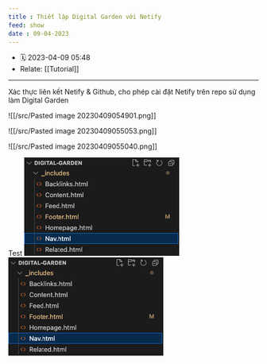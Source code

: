 ```yaml
---
title : Thiết lập Digital Garden với Netify
feed: show
date : 09-04-2023
---
```


- 🗓 2023-04-09 05:48
- Relate: [[Tutorial]]
___

Xác thực liên kết Netify & Github, cho phép cài đặt Netify trên repo sử dụng làm Digital Garden

![[/src/Pasted image 20230409054901.png]]

![[/src/Pasted image 20230409055053.png]]

![[/src/Pasted image 20230409055040.png]]

Test
![](src/Pasted%20image%2020230408220418.png)
![](/src/Pasted%20image%2020230408220418.png)